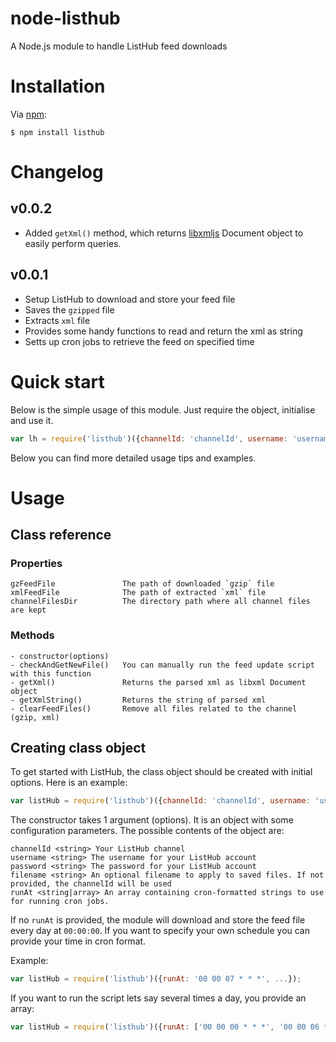 # node-listhub

A Node.js module to handle ListHub feed downloads

# Installation

Via [npm][]:

    $ npm install listhub

# Changelog

## v0.0.2

- Added `getXml()` method, which returns [libxmljs][] Document object to easily perform queries. 

## v0.0.1

- Setup ListHub to download and store your feed file
- Saves the `gzipped` file
- Extracts `xml` file
- Provides some handy functions to read and return the xml as string
- Setts up cron jobs to retrieve the feed on specified time


# Quick start

Below is the simple usage of this module. Just require the object, initialise and use it.

```JavaScript
var lh = require('listhub')({channelId: 'channelId', username: 'username', password: 'pass'});
```

Below you can find more detailed usage tips and examples.

# Usage

## Class reference

### Properties

	gzFeedFile               The path of downloaded `gzip` file 
	xmlFeedFile              The path of extracted `xml` file
	channelFilesDir          The directory path where all channel files are kept

### Methods

	- constructor(options)
	- checkAndGetNewFile()   You can manually run the feed update script with this function
	- getXml()               Returns the parsed xml as libxml Document object
	- getXmlString()         Returns the string of parsed xml
	- clearFeedFiles()       Remove all files related to the channel (gzip, xml)

## Creating class object

 To get started with ListHub, the class object should be created with initial options. Here is an example:

 ```JavaScript
 var listHub = require('listhub')({channelId: 'channelId', username: 'username', password: 'pass'});
 ```

 The constructor takes 1 argument (options). It is an object with some configuration parameters. 
 The possible contents of the object are:

 ```
 channelId <string> Your ListHub channel
 username <string> The username for your ListHub account
 password <string> The password for your ListHub account
 filename <string> An optional filename to apply to saved files. If not provided, the channelId will be used
 runAt <string|array> An array containing cron-formatted strings to use for running cron jobs.
 ```
 
 If no `runAt` is provided, the module will download and store the feed file every day at `00:00:00`.
 If you want to specify your own schedule you can provide your time in cron format.
  
 Example:
  
 ```JavaScript
 var listHub = require('listhub')({runAt: '00 00 07 * * *', ...});
 ```  
 
 If you want to run the script lets say several times a day, you provide an array:
 
 ```JavaScript
 var listHub = require('listhub')({runAt: ['00 00 00 * * *', '00 00 06 * * *', '00 00 12 * * *'], ...});
 ```  
  
  
[npm]: https://npmjs.org
[libxmljs]: https://github.com/polotek/libxmljs